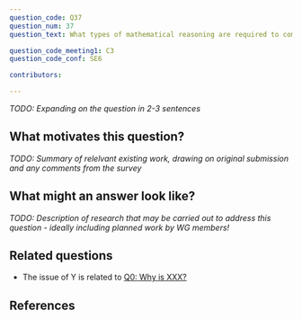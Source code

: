 ```yaml
---
question_code: Q37 
question_num: 37 
question_text: What types of mathematical reasoning are required to complete current e-assessments? 

question_code_meeting1: C3 
question_code_conf: SE6 

contributors: 

---
```

*TODO: Expanding on the question in 2-3 sentences*

## What motivates this question?

*TODO: Summary of relelvant existing work, drawing on original submission and any comments from the survey*

## What might an answer look like?

*TODO: Description of research that may be carried out to address this question - ideally including planned work by WG members!*

## Related questions

* The issue of Y is related to [Q0: Why is XXX?](Q0)

## References
